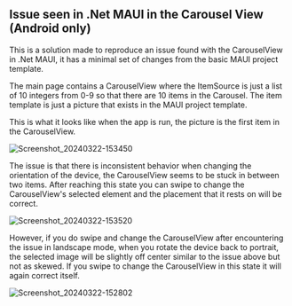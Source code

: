 ## Issue seen in .Net MAUI in the Carousel View (Android only)

This is a solution made to reproduce an issue found with the CarouselView in .Net MAUI, it has a minimal set of changes from the basic MAUI project template.

The main page contains a CarouselView where the ItemSource is just a list of 10 integers from 0-9 so that there are 10 items in the Carousel. The item template is just a picture that exists in the MAUI project template. 

This is what it looks like when the app is run, the picture is the first item in the CarouselView. 

![Screenshot_20240322-153450](https://github.com/dfausz-ebsco/CarouselIssue/assets/164557428/29895bb6-9706-4959-a977-96f4f16de083)


The issue is that there is inconsistent behavior when changing the orientation of the device, the CarouselView seems to be stuck in between two items. After reaching this state you can swipe to change the CarouselView's selected element and the placement that it rests on will be correct.

![Screenshot_20240322-153520](https://github.com/dfausz-ebsco/CarouselIssue/assets/164557428/aeef6c3e-e796-45a2-a66a-d05502132218)

However, if you do swipe and change the CarouselView after encountering the issue in landscape mode, when you rotate the device back to portrait, the selected image will be slightly off center similar to the issue above but not as skewed. If you swipe to change the CarouselView in this state it will again correct itself.

![Screenshot_20240322-152802](https://github.com/dfausz-ebsco/CarouselIssue/assets/164557428/0745b33b-025b-4e27-916b-6f1ca1713cd7) 

